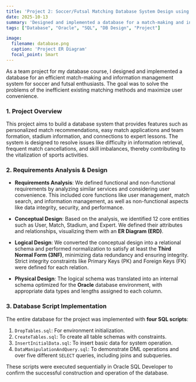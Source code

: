 ```yaml
---
title: 'Project 2: Soccer/Futsal Matching Database System Design using Oracle'
date: 2025-10-13
summary: 'Designed and implemented a database for a match-making and information management system for soccer and futsal enthusiasts using Oracle DB. The process covered everything from requirements analysis to physical design and SQL scripting.'
tags: ["Database", "Oracle", "SQL", "DB Design", "Project"]

image:
  filename: database.png
  caption: 'Project ER Diagram'
  focal_point: Smart
---
```


As a team project for my database course, I designed and implemented a database for an efficient match-making and information management system for soccer and futsal enthusiasts. The goal was to solve the problems of the inefficient existing matching methods and maximize user convenience.

### 1. Project Overview

This project aims to build a database system that provides features such as personalized match recommendations, easy match applications and team formation, stadium information, and connections to expert lessons. The system is designed to resolve issues like difficulty in information retrieval, frequent match cancellations, and skill imbalances, thereby contributing to the vitalization of sports activities.

### 2. Requirements Analysis & Design

-   **Requirements Analysis**: We defined functional and non-functional requirements by analyzing similar services and considering user convenience. This included core functions like user management, match search, and information management, as well as non-functional aspects like data integrity, security, and performance.

-   **Conceptual Design**: Based on the analysis, we identified 12 core entities such as User, Match, Stadium, and Expert. We defined their attributes and relationships, visualizing them with an **ER Diagram (ERD)**.

-   **Logical Design**: We converted the conceptual design into a relational schema and performed normalization to satisfy at least the **Third Normal Form (3NF)**, minimizing data redundancy and ensuring integrity. Strict integrity constraints like Primary Keys (PK) and Foreign Keys (FK) were defined for each relation.

-   **Physical Design**: The logical schema was translated into an internal schema optimized for the **Oracle** database environment, with appropriate data types and lengths assigned to each column.

### 3. Database Script Implementation

The entire database for the project was implemented with **four SQL scripts**:
1.  `DropTables.sql`: For environment initialization.
2.  `CreateTables.sql`: To create all table schemas with constraints.
3.  `InsertInitialData.sql`: To insert basic data for system operation.
4.  `DataManipulationAndQuery.sql`: To demonstrate DML operations and over five different `SELECT` queries, including joins and subqueries.

These scripts were executed sequentially in Oracle SQL Developer to confirm the successful construction and operation of the database.
